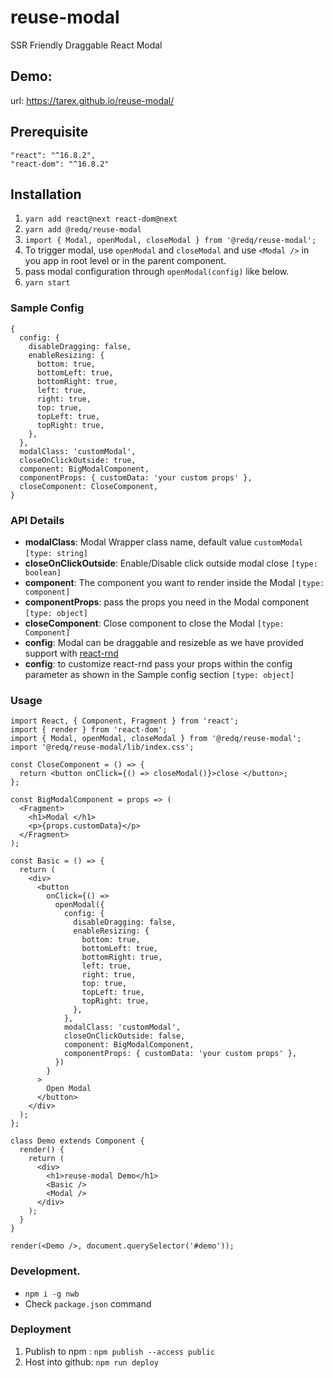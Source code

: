 # reuse-modal

SSR Friendly Draggable React Modal

## Demo:

url: https://tarex.github.io/reuse-modal/

## Prerequisite

```
"react": "^16.8.2",
"react-dom": "^16.8.2"
```

## Installation

1. `yarn add react@next react-dom@next`
2. `yarn add @redq/reuse-modal`
3. `import { Modal, openModal, closeModal } from '@redq/reuse-modal';`
4. To trigger modal, use `openModal` and `closeModal` and use `<Modal />` in you app in root level or in the parent component.
5. pass modal configuration through `openModal(config)` like below.
6. `yarn start`

### Sample Config

```
{
  config: {
    disableDragging: false,
    enableResizing: {
      bottom: true,
      bottomLeft: true,
      bottomRight: true,
      left: true,
      right: true,
      top: true,
      topLeft: true,
      topRight: true,
    },
  },
  modalClass: 'customModal',
  closeOnClickOutside: true,
  component: BigModalComponent,
  componentProps: { customData: 'your custom props' },
  closeComponent: CloseComponent,
}
```

### API Details

- **modalClass**: Modal Wrapper class name, default value `customModal` `[type: string]`
- **closeOnClickOutside**: Enable/Disable click outside modal close `[type: boolean]`
- **component**: The component you want to render inside the Modal `[type: component]`
- **componentProps**: pass the props you need in the Modal component `[type: object]`
- **closeComponent**: Close component to close the Modal `[type: Component]`
- **config**: Modal can be draggable and resizeble as we have provided support with [react-rnd](https://github.com/bokuweb/react-rnd)
- **config**: to customize react-rnd pass your props within the config parameter as shown in the Sample config section `[type: object]`

### Usage

```
import React, { Component, Fragment } from 'react';
import { render } from 'react-dom';
import { Modal, openModal, closeModal } from '@redq/reuse-modal';
import '@redq/reuse-modal/lib/index.css';

const CloseComponent = () => {
  return <button onClick={() => closeModal()}>close </button>;
};

const BigModalComponent = props => (
  <Fragment>
    <h1>Modal </h1>
    <p>{props.customData}</p>
  </Fragment>
);

const Basic = () => {
  return (
    <div>
      <button
        onClick={() =>
          openModal({
            config: {
              disableDragging: false,
              enableResizing: {
                bottom: true,
                bottomLeft: true,
                bottomRight: true,
                left: true,
                right: true,
                top: true,
                topLeft: true,
                topRight: true,
              },
            },
            modalClass: 'customModal',
            closeOnClickOutside: false,
            component: BigModalComponent,
            componentProps: { customData: 'your custom props' },
          })
        }
      >
        Open Modal
      </button>
    </div>
  );
};

class Demo extends Component {
  render() {
    return (
      <div>
        <h1>reuse-modal Demo</h1>
        <Basic />
        <Modal />
      </div>
    );
  }
}

render(<Demo />, document.querySelector('#demo'));

```

### Development.

- `npm i -g nwb`
- Check `package.json` command

### Deployment

1. Publish to npm : `npm publish --access public`
2. Host into github: `npm run deploy`
